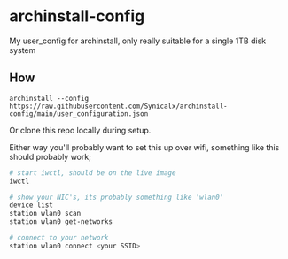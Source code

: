 # archinstall-config
My user_config for archinstall, only really suitable for a single 1TB disk system

## How

`archinstall --config  https://raw.githubusercontent.com/Synicalx/archinstall-config/main/user_configuration.json`

Or clone this repo locally during setup.

Either way you'll probably want to set this up over wifi, something like this should probably work;

```sh
# start iwctl, should be on the live image
iwctl

# show your NIC's, its probably something like 'wlan0'
device list
station wlan0 scan
station wlan0 get-networks

# connect to your network
station wlan0 connect <your SSID>
```
